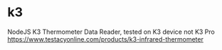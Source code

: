 # k3
NodeJS K3 Thermometer Data Reader, tested on K3 device not K3 Pro<br/> https://www.testacyonline.com/products/k3-infrared-thermometer
